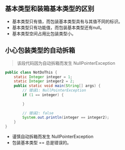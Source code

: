 ## 基本类型和装箱基本类型的区别
- 基本类型只有值，而包装基本类型具有与其值不同的标识。
- 基本类型只有功能值，而包装基本类型还有null。
- 基本类型空间占用比包装类型小。

## 小心包装类型的自动拆箱
> 该段代码因为自动拆箱而发生 NullPointerException
```java
public class NotDoThis {
    static Integer integer = 1;
    static Integer integer2 = 2;
    public static void main(String[] args) {
        // 错误1: NullPointerException
        if (1 == integer) {
        
        }
        
        // 错误2: false
        System.out.println(integer == integer2);
    }
}
```

- 谨慎自动拆箱而发生 NullPointerException
- 包装基本类型 == 总是错误的。